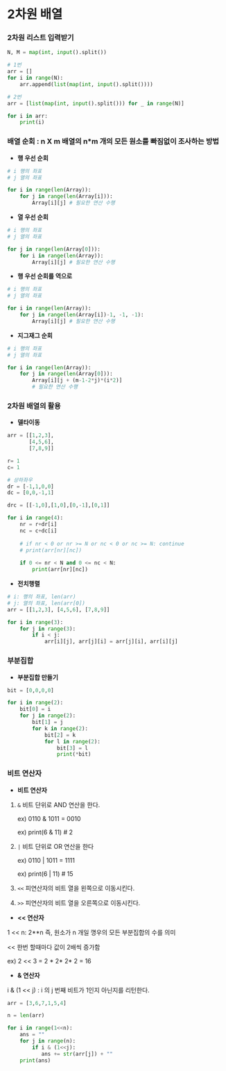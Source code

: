 # 2차원 배열

### 2차원 리스트 입력받기

```python
N, M = map(int, input().split())

# 1번
arr = []
for i in range(N):
    arr.append(list(map(int, input().split())))

# 2번
arr = [list(map(int, input().split())) for _ in range(N)]    

for i in arr:
    print(i)
```



### 배열 순회 : n X m 배열의 n*m 개의 모든 원소를 빠짐없이 조사하는 방법

- **행 우선 순회**

```python
# i 행의 좌표
# j 열의 좌표

for i in range(len(Array)):
    for j in range(len(Array[i])):
        Array[i][j] # 필요한 연산 수행
```

- **열 우선 순회**

```python
# i 행의 좌표
# j 열의 좌표

for j in range(len(Array[0])):
    for i in range(len(Array)):
        Array[i][j] # 필요한 연산 수행
```

- **행 우선 순회를 역으로**

```python
# i 행의 좌표
# j 열의 좌표

for i in range(len(Array)):
    for j in range(len(Array[i])-1, -1, -1):
        Array[i][j] # 필요한 연산 수행
```

- **지그재그 순회**

```python
# i 행의 좌표
# j 열의 좌표

for i in range(len(Array)):
    for j in range(len(Array[0])):
        Array[i][j + (m-1-2*j)*(i*2)]
        # 필요한 연산 수행
```



### 2차원 배열의 활용

- **델타이동**

```python
arr = [[1,2,3],
       [4,5,6],
       [7,8,9]]

r= 1
c= 1

# 상하좌우
dr = [-1,1,0,0]
dc = [0,0,-1,1]

drc = [[-1,0],[1,0],[0,-1],[0,1]]

for i in range(4):
    nr = r+dr[i]
    nc = c+dc[i]
    
    # if nr < 0 or nr >= N or nc < 0 or nc >= N: continue
    # print(arr[nr][nc])
    
    if 0 <= nr < N and 0 <= nc < N:
        print(arr[nr][nc])
```

- **전치행렬**

```python
# i: 행의 좌표, len(arr)
# j: 열의 좌표, len(arr[0])
arr = [[1,2,3], [4,5,6], [7,8,9]]

for i in range(3):
    for j in range(3):
        if i < j:
            arr[i][j], arr[j][i] = arr[j][i], arr[i][j]
```



### 부분집합

- **부분집합 만들기**

```python
bit = [0,0,0,0]

for i in range(2):
    bit[0] = i
    for j in range(2):
        bit[1] = j
        for k in range(2):
            bit[2] = k
            for l in range(2):
                bit[3] = l
                print(*bit)
```



### 비트 연산자

- **비트 연산자**

1. `&` 비트 단위로 AND 연산을 한다.

   ex) 0110 & 1011 = 0010 

   ex) print(6 & 11) # 2

2. `|` 비트 단위로 OR 연산을 한다

   ex) 0110 | 1011 = 1111

   ex) print(6 | 11) # 15

3. `<<` 피연산자의 비트 열을 왼쪽으로 이동시킨다.

4. `>>` 피연산자의 비트 열을 오른쪽으로 이동시킨다.



- **<<  연산자**

1 << n: 2**n 즉, 원소가 n 개일 꼉우의 모든 부분집합의 수를 의미

<< 한번 할때마다 값이 2배씩 증가함

ex) 2 << 3 = 2 * 2* 2* 2 = 16



- **& 연산자**

i & (1 << j) : i 의 j 번째 비트가 1인지 아닌지를 리턴한다.



```python
arr = [3,6,7,1,5,4]

n = len(arr)

for i in range(1<<n):
    ans = ""
    for j in range(n):
        if i & (1<<j):
           ans += str(arr[j]) + ""
    print(ans)
```

